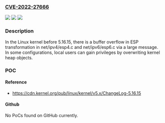 ### [CVE-2022-27666](https://cve.mitre.org/cgi-bin/cvename.cgi?name=CVE-2022-27666)
![](https://img.shields.io/static/v1?label=Product&message=n%2Fa&color=blue)
![](https://img.shields.io/static/v1?label=Version&message=n%2Fa&color=blue)
![](https://img.shields.io/static/v1?label=Vulnerability&message=n%2Fa&color=brighgreen)

### Description

In the Linux kernel before 5.16.15, there is a buffer overflow in ESP transformation in net/ipv4/esp4.c and net/ipv6/esp6.c via a large message. In some configurations, local users can gain privileges by overwriting kernel heap objects.

### POC

#### Reference
- https://cdn.kernel.org/pub/linux/kernel/v5.x/ChangeLog-5.16.15

#### Github
No PoCs found on GitHub currently.

